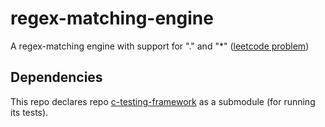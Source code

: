 # regex-matching-engine
A regex-matching engine with support for "." and "*" ([leetcode problem](https://leetcode.com/problems/regular-expression-matching))

## Dependencies
This repo declares repo [c-testing-framework](https://github.com/danmoinescu/c-testing-framework) as a submodule (for running its tests).
